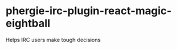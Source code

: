 phergie-irc-plugin-react-magic-eightball
========================================

Helps IRC users make tough decisions
